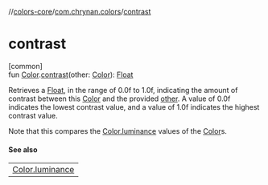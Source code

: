 //[colors-core](../../index.md)/[com.chrynan.colors](index.md)/[contrast](contrast.md)

# contrast

[common]\
fun [Color](-color/index.md).[contrast](contrast.md)(other: [Color](-color/index.md)): [Float](https://kotlinlang.org/api/latest/jvm/stdlib/kotlin/-float/index.html)

Retrieves a [Float](https://kotlinlang.org/api/latest/jvm/stdlib/kotlin/-float/index.html), in the range of 0.0f to 1.0f, indicating the amount of contrast between this [Color](-color/index.md) and the provided [other](-color/index.md). A value of 0.0f indicates the lowest contrast value, and a value of 1.0f indicates the highest contrast value.

Note that this compares the [Color.luminance](-color/luminance.md) values of the [Color](-color/index.md)s.

#### See also

| |
|---|
| [Color.luminance](-color/luminance.md) |
